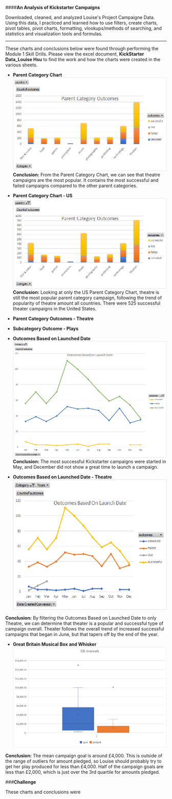 ####**An Analysis of Kickstarter Campaigns**

Downloaded, cleaned, and analyzed  Louise's Project Campaigne Data. Using this data, I practiced and learned how to use filters, create charts, pivot tables, pivot charts, formatting, vlookups/methods of searching, and statistics and visualization tools and formulas. 

---

These charts and conclusions below were found through performing the Module 1 Skill Drills. Please view the excel document, **KickStarter Data_Louise Hsu** to find the work and how the charts were created in the various sheets.   

- **Parent Category Chart**
![Parent Category Outcome - unfiltered](https://github.com/louise-hsu/kickstarter-analysis/blob/master/Parent%20Category%20Outcome%20-%20unfiltered.png)
**Conclusion:** From the Parent Category Chart, we can see that theatre campaigns are the most popular. It contains the most successful and failed campaigns compared to the other parent categories. 

- **Parent Category Chart - US**
![Parent Category Outcome - filtered US](https://github.com/louise-hsu/kickstarter-analysis/blob/master/Parent%20Category%20Outcome%20-%20filtered%20US.png)
**Conclusion:** Looking at only the US Parent Category Chart, theatre is still the most popular parent category campaign, following the trend of popularity of theatre amount all countries. There were 525 successful theater campaigns in the United States.

-  **Parent Category Outcomes - Theatre**

- **Subcategory Outcome - Plays**

- **Outcomes Based on Launched Date**
![Outcomes Based on Launch Date](https://github.com/louise-hsu/kickstarter-analysis/blob/master/Outcomes%20Based%20on%20Launch%20Date.png)
**Conclusion:** The most successful Kickstarter campaigns were started in May, and  December did not show a great time to launch a campaign.

- **Outcomes Based on Launched Date - Theatre**
![Outcomes Based on Launch Date - filtered theatre](https://github.com/louise-hsu/kickstarter-analysis/blob/master/Outcomes%20Based%20on%20Launch%20Date-%20filtered%20theatre.png)

**Conclusion:** By filtering the Outcomes Based on Launched Date to only Theatre, we can determine that theater is a popular and successful type of campaign overall. Theater follows the overall trend of increased successful campaigns that began in June, but that tapers off by the end of the year. 

- **Great Britain Musical Box and Whisker**
![Box and Whisker- GB musical](https://github.com/louise-hsu/kickstarter-analysis/blob/master/Box%20and%20Whisker-%20GB%20musical.png)

**Conclusion:** The mean campaign goal is around £4,000. This is outside of the range of outliers for amount pledged, so Louise should probably try to get her play produced for less than £4,000. Half of the campaign goals are less than £2,000, which is just over the 3rd quartile for amounts pledged.

###**Challenge**

These charts and conclusions were 



